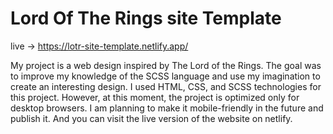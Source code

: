 # Lord Of The Rings site Template

live  -> https://lotr-site-template.netlify.app/


My project is a web design inspired by The Lord of the Rings. The goal was to improve my knowledge of the SCSS language and use my imagination to create an interesting design. I used HTML, CSS, and SCSS technologies for this project. However, at this moment, the project is optimized only for desktop browsers. I am planning to make it mobile-friendly in the future and publish it. And you can visit the live version of the website on netlify.
